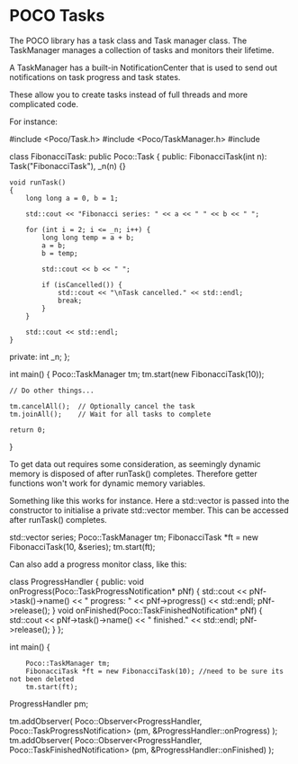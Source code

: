 # POCO Tasks
The POCO library has a task class and Task manager class. The TaskManager manages a collection of tasks and monitors their lifetime.

A TaskManager has a built-in NotificationCenter that is used to send out notifications on task progress and task states.

These allow you to create tasks instead of full threads and more complicated code.

For instance:

#include <Poco/Task.h>
#include <Poco/TaskManager.h>
#include <iostream>

class FibonacciTask: public Poco::Task
{
public:
    FibonacciTask(int n): Task("FibonacciTask"), _n(n) {}

    void runTask()
    {
        long long a = 0, b = 1;

        std::cout << "Fibonacci series: " << a << " " << b << " ";

        for (int i = 2; i <= _n; i++) {
            long long temp = a + b;
            a = b;
            b = temp;

            std::cout << b << " ";

            if (isCancelled()) {
                std::cout << "\nTask cancelled." << std::endl;
                break;
            }
        }

        std::cout << std::endl;
    }

private:
    int _n;
};

int main()
{
    Poco::TaskManager tm;
    tm.start(new FibonacciTask(10));

    // Do other things...

    tm.cancelAll();  // Optionally cancel the task
    tm.joinAll();    // Wait for all tasks to complete

    return 0;
}

To get data out requires some consideration, as seemingly dynamic memory is disposed of after runTask() completes. Therefore getter functions won't work
for dynamic memory variables.

Something like this works for instance. Here a std::vector is passed into the constructor to initialise a private std::vector member. This can be 
accessed after runTask() completes. 

 std::vector<long long> series;
 Poco::TaskManager tm;
 FibonacciTask *ft = new FibonacciTask(10, &series);
 tm.start(ft);

Can also add a progress monitor class, like this:

class ProgressHandler
{
        public:
                void onProgress(Poco::TaskProgressNotification* pNf)
                {
                        std::cout << pNf->task()->name()
                                << " progress: " << pNf->progress() << std::endl;
                        pNf->release();
                }
                void onFinished(Poco::TaskFinishedNotification* pNf)
                {
                        std::cout << pNf->task()->name() << " finished." << std::endl;
                        pNf->release();
                }
};


int main()
{

        Poco::TaskManager tm;
        FibonacciTask *ft = new FibonacciTask(10); //need to be sure its not been deleted
        tm.start(ft);
ProgressHandler pm;

tm.addObserver(
                Poco::Observer<ProgressHandler, Poco::TaskProgressNotification>
                (pm, &ProgressHandler::onProgress)
              );
tm.addObserver(
                Poco::Observer<ProgressHandler, Poco::TaskFinishedNotification>
                (pm, &ProgressHandler::onFinished)
              );
